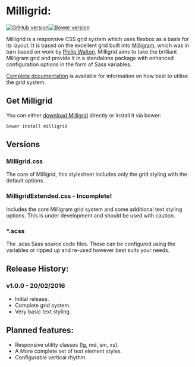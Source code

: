 # Milligrid:

[![GitHub version](https://badge.fury.io/gh/bencoveney%2Fmilligrid.png)](https://badge.fury.io/gh/bencoveney%2Fmilligrid)[![Bower version](https://badge.fury.io/bo/milligram.png)](https://badge.fury.io/bo/milligram)

Milligrid is a responsive CSS grid system which uses flexbox as a basis for its layout. It is based on the excellent grid built into [Milligram](https://milligram.github.io), which was in turn based on work by [Philip Walton](http://philipwalton.github.io/solved-by-flexbox/demos/grids/). Milligrid aims to take the brilliant Milligram grid and provide it in a standalone package with enhanced configuration options in the form of Sass variables.

[Complete documentation](http://bencoveney.github.io/Milligrid/) is available for information on how best to utilise the grid system.

## Get Milligrid

You can either [download Milligrid](https://github.com/bencoveney/Milligrid/releases) directly or install it via bower:

```bower install milligrid```

## Versions

### Milligrid.css
The core of Milligrid, this stylesheet includes only the grid styling with the default options.

### MilligridExtended.css - Incomplete!
Includes the core Milligram grid system and some additional text styling options. This is under development and should be used with caution.

### *.scss
The .scss Sass source code files. These can be configured using the variables or ripped up and re-used however best suits your needs.

## Release History:

### v1.0.0 - 20/02/2016
+ Initial release.
+ Complete grid system.
+ Very basic text styling.

## Planned features:
+ Responsive utility classes (lg, md, sm, xs).
+ A More complete set of text element styles.
+ Configurable vertical rhythm.
